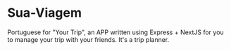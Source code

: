 # Sua-Viagem

Portuguese for "Your Trip", an APP written using Express + NextJS for you to manage your trip with your friends.
It's a trip planner.
